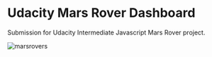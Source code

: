 # Udacity Mars Rover Dashboard

Submission for Udacity Intermediate Javascript Mars Rover project.

![marsrovers](https://user-images.githubusercontent.com/8127482/111922336-92925a80-8a6f-11eb-9a9c-d8243259f374.gif)
